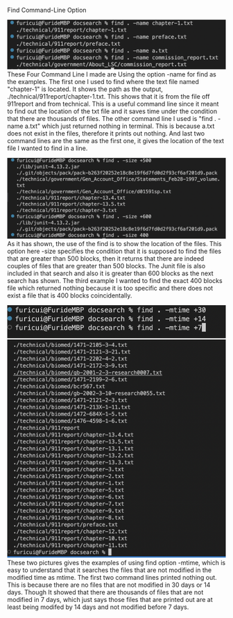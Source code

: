 Find Command-Line Option

![Image](Find_1.png)
These Four Command Line I made are Using the option -name for find as the examples. The first one I used to find where the text file named "chapter-1" is located. It shows the path as the output, ./technical/911report/chapter-1.txt. This shows that it is from the file off 911report and from technical. This is a useful command line since it meant to find out the location of the txt file and it saves time under the condition that there are thousands of files. The other command line I used is "find . -name a.txt" which just returned nothing in terminal. This is because a.txt does not exist in the files, therefore it prints out nothing. And last two command lines are the same as the first one, it gives the location of the text file I wanted to find in a line.



![Image](Find_2.png)
As it has shown, the use of the find is to show the location of the files. This option here -size specifies the condition that it is supposed to find the files that are greater than 500 blocks, then it returns that there are indeed couples of files that are greater than 500 blocks. The Junit file is also included in that search and also it is greater than 600 blocks as the next search has shown. The third example I wanted to find the exact 400 blocks file which returned nothing because it is too specific and there does not exist a file that is 400 blocks coincidentally.



![Image](Find-3.png)
![Image](Find_3.png)
These two pictures gives the examples of using find option -mtime, which is easy to understand that it searches the files that are not modified in the modified time as mtime. The first two command lines printed nothing out. This is because there are no files that are not modified in 30 days or 14 days. Though It showed that there are thousands of files that are not modified in 7 days, which just says those files that are printed out are at least being modifed by 14 days and not modified before 7 days.